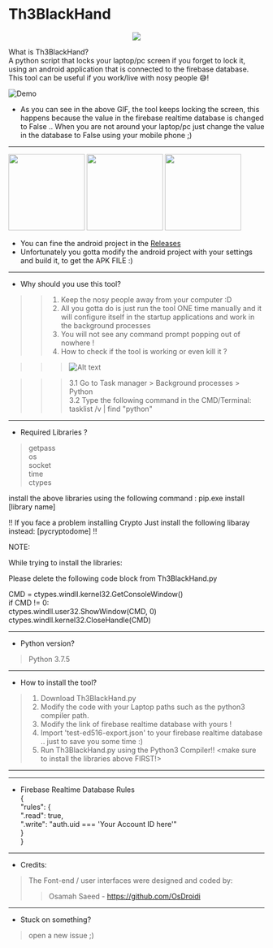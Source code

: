 # Th3BlackHand

<p align="center">
  <img src="https://media.giphy.com/media/LLxAlFgptpskFCxyor/giphy.gif" />
</p>

What is Th3BlackHand?  
A python script that locks your laptop/pc screen if you forget to lock it, using an android application that is connected to the firebase database. This tool can be useful if you work/live with nosy people 😅!  


![Demo](https://media.giphy.com/media/TEcWMqTQqdBkKsbuZf/giphy.gif)

* As you can see in the above GIF, the tool keeps locking the screen, this happens because the value in the firebase realtime database is changed to False .. When you are not around your laptop/pc just change the value in the database to False using your mobile phone ;) 

--- 
<img src="https://i.ibb.co/5Kts11C/android-1.jpg" width="150"> <img src="https://i.ibb.co/TMdBYhM/android-2.jpg" width="150"> <img src="https://i.ibb.co/swKCDJd/android-3.jpg" width="150">


* You can fine the android project in the [Releases](https://github.com/inurlx/Th3BlackHand/releases)  
* Unfortunately you gotta modify the android project with your settings and build it, to get the APK FILE :) 
---

* Why should you use this tool?  
>> 1. Keep the nosy people away from your computer :D
>> 2. All you gotta do is just run the tool ONE time manually and it will configure itself in the startup applications and work in the background processes  
>> 3. You will not see any command prompt popping out of nowhere !  
>> 4. How to check if the tool is working or even kill it ?  

>>> ![Alt text](https://i.ibb.co/FmM0wHV/3.png "Check if the tool is working")

>>> 3.1 Go to Task manager > Background processes > Python  
>>> 3.2 Type the following command in the CMD/Terminal: tasklist /v | find "python"  

---

* Required Libraries ?
> getpass  
> os  
> socket  
> time  
> ctypes  

install the above libraries using the following command : pip.exe install [library name]  

!! If you face a problem installing Crypto Just install the following libaray instead: [pycryptodome] !!

NOTE: 

While trying to install the libraries: 

Please delete the following code block from Th3BlackHand.py

CMD = ctypes.windll.kernel32.GetConsoleWindow()      
if CMD != 0:      
    ctypes.windll.user32.ShowWindow(CMD, 0)      
    ctypes.windll.kernel32.CloseHandle(CMD)

----

* Python version?  

> Python 3.7.5  

---

* How to install the tool?    

> 1. Download Th3BlackHand.py   
> 2. Modify the code with your Laptop paths such as the python3 compiler path.  
> 3. Modify the link of firebase realtime database with yours !  
> 4. Import 'test-ed516-export.json' to your firebase realtime database .. just to save you some time :)  
> 5. Run Th3BlackHand.py using the Python3 Compiler!! <make sure to install the libraries above FIRST!>  

---
---
* Firebase Realtime Database Rules  
{  
  "rules": {  
    ".read": true,  
    ".write": "auth.uid === 'Your Account ID here'"  
  }  
}  

---
* Credits: 
> The Font-end / user interfaces were designed and coded by:
>> Osamah Saeed - https://github.com/OsDroidi

---
* Stuck on something? 

> open a new issue ;)


